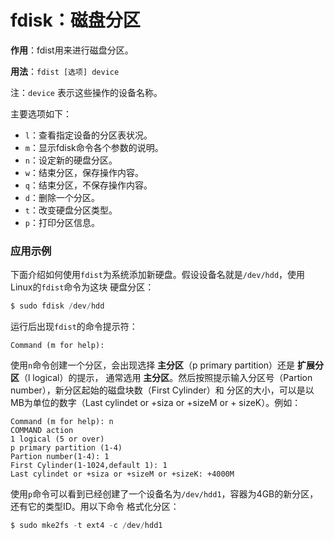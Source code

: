 fdisk：磁盘分区
==================================

**作用**：fdist用来进行磁盘分区。

**用法**：`fdist [选项] device`

注：`device` 表示这些操作的设备名称。

主要选项如下：
+ `l`：查看指定设备的分区表状况。
+ `m`：显示fdisk命令各个参数的说明。
+ `n`：设定新的硬盘分区。
+ `w`：结束分区，保存操作内容。
+ `q`：结束分区，不保存操作内容。
+ `d`：删除一个分区。
+ `t`：改变硬盘分区类型。
+ `p`：打印分区信息。

### 应用示例
下面介绍如何使用`fdist`为系统添加新硬盘。假设设备名就是`/dev/hdd`，使用Linux的`fdist`命令为这块
硬盘分区：
```powershell
$ sudo fdisk /dev/hdd
```
运行后出现`fdist`的命令提示符：
```
Command (m for help):
```
使用`n`命令创建一个分区，会出现选择 **主分区**（p primary partition）还是 **扩展分区**（l logical）的提示，
通常选用 **主分区**。然后按照提示输入分区号（Partion number），新分区起始的磁盘块数（First Cylinder）和
分区的大小，可以是以MB为单位的数字（Last cylindet or +siza or +sizeM or + sizeK）。例如：
```
Command (m for help): n
COMMAND action
1 logical (5 or over)
p primary partition (1-4)
Partion number(1-4): 1
First Cylinder(1-1024,default 1): 1
Last cylindet or +siza or +sizeM or +sizeK: +4000M
```
使用`p`命令可以看到已经创建了一个设备名为`/dev/hdd1`，容器为4GB的新分区，还有它的类型ID。用以下命令
格式化分区：
```powershell
$ sudo mke2fs -t ext4 -c /dev/hdd1
```
